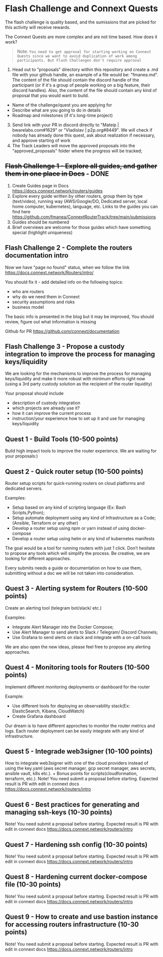 # Flash Challenge and Connext Quests 

The flash challenge is quality based, and the sumissions that are picked for this activity will receive rewards.

The Connext Quests are more complex and are not time based. How does it work?
> Note: ` You need to get approval for starting working on Connext Quests since we want to avoid duplication of work among participants. But Flash Challenges don't require approval `

1. Head out to "proposals" directory within this repository and create a .md file with your github handle, an example of a file would be: "fmanea.md".
The content of the file should contain the discord handle of the participant (or if it's a group of people working on a big feature, their discord handles). Also, the content of the file should contain any kind of proposal that you would want to build.
- Name of the challenge/quest you are applying for
- Describe what are you going to do in details
- Roadmap and milestones (if it's long-time project)
3. Send link with your PR in discord directly to "Mateip | bwarelabs.com#1629" or "Vladislav | p2p.org#8449". We will check if nobody has already done this quest, ask about realization if necessary, and approve starting of work
4. The Track Leaders will move the approved proposals into the "approved_proposals" folder where the progress will be tracked;
 

## ~~Flash Challenge 1 - Explore all guides, and gather them in one place in Docs~~ - DONE

1. Create Guides page in Docs https://docs.connext.network/routers/guides
2. Explore every guide written by other routers, group them by type (text/video), running way (AWS/Google/DO, Dedicated server, local home computer, kubernetes),  language, etc. Links to the guides you can find here https://github.com/fmanea/ConnextRouterTrack/tree/main/submissions 
3. Guides should be numbered
4. Brief overviews are welcome for those guides which have something special (highlight uniqueness)

## Flash Challenge 2 - Complete the routers documentation intro

Now we have "page no found" status, when we follow the link https://docs.connext.network/Routers/intro/ 

You should fix it - add detailed info on the following topics:
- who are routers
- why do we need them in Connext
- security assumptions and risks 
- business model

The basic info is presented in the blog but it may be improved, You should review, figure out what information is missing

Github for PR https://github.com/connext/documentation

## Flash Challenge 3 - Propose a custody integration to improve the process for managing keys/liquidity

We are looking for the mechanisms to improve the process for managing keys/liquidity and make it more robust with minimum efforts right now (using a 3rd party custody solution as the recipient of the router liquidity)

Your proposal should include
- description of custody integration
- which projects are already use it?
- how it can improve the current process
- instruction/your experience how to set up it and use for managing keys/liquidity

## Quest 1 - Build Tools (10-500 points)

Build high impact tools to improve the router experience. We are waiting for your proposals:)

## Quest 2 - Quick router setup (10-500 points)

Router setup scripts for quick-running routers on cloud platforms and dedicated servers. 

Examples: 
- Setup based on any kind of scripting language (Ex: Bash Scripts,Python);
- Setup automate deployment using any kind of Infrastructure as a Code;(Ansible, Terraform or any other) 
- Develop a router setup using npm or yarn instead of using docker-compose
- Develop a router setup using helm or any kind of kubernetes manifests



The goal would be a tool for running routers with just 1 click. Don’t hesitate to propose any tools which will simplify the process. Be creative, we are looking for different approaches. 

Every submits needs a guide or documentation on how to use them, submitting without a doc we will be not taken into consideration.

## Quest 3 - Alerting system for Routers (10-500 points)

Create an alerting tool (telegram bot/slack/ etc.)

Examples:
- Integrate Alert Manager into the Docker Compose;
- Use Alert Manager to send alerts to Slack / Telegram/ Discord Channels; 
- Use Grafana to send alerts on slack and integrate with a on-call tools

We are also open the new ideas, please feel free to propose any alerting approaches.

## Quest 4 - Monitoring tools for Routers (10-500 points)

Implement different  monitoring deployments or dashboard for the router

Example:
- Use different tools for deploying an observability stack(Ex: ElasticSearch, Kibana, CloudWatch)
- Create Grafana dashboard

Our dream is to have different approches to monitor the router metrics and logs. Each router deployment can be easily integrate with any kind of infrastructure.

## Quest 5 - Integrade web3signer (10-100 points)

How to integrate web3signer with one of the cloud providers instead of using the key.yaml (aws secret manager, gcp secret manager, aws secrets, ansible vault, k8s etc.). + Bonus points for scripts(cloudformation, terraform, etc.). Note! You need submit a proposal before starting. Expected result is PR with edit in connext docs https://docs.connext.network/routers/intro 

## Quest 6 - Best practices for generating and managing ssh-keys (10-30 points)
Note! You need submit a proposal before starting. Expected result is PR with edit in connext docs https://docs.connext.network/routers/intro 


## Quest 7 - Hardening ssh config (10-30 points)
Note! You need submit a proposal before starting. Expected result is PR with edit in connext docs https://docs.connext.network/routers/intro 


## Quest 8 - Hardening current docker-compose file (10-30 points)
Note! You need submit a proposal before starting. Expected result is PR with edit in connext docs https://docs.connext.network/routers/intro 

## Quest 9 - How to create and use bastion instance for accessing routers infrastructure (10-30 points)
Note! You need submit a proposal before starting. Expected result is PR with edit in connext docs https://docs.connext.network/routers/intro 



